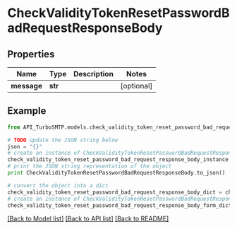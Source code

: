# CheckValidityTokenResetPasswordBadRequestResponseBody


## Properties

Name | Type | Description | Notes
------------ | ------------- | ------------- | -------------
**message** | **str** |  | [optional] 

## Example

```python
from API_TurboSMTP.models.check_validity_token_reset_password_bad_request_response_body import CheckValidityTokenResetPasswordBadRequestResponseBody

# TODO update the JSON string below
json = "{}"
# create an instance of CheckValidityTokenResetPasswordBadRequestResponseBody from a JSON string
check_validity_token_reset_password_bad_request_response_body_instance = CheckValidityTokenResetPasswordBadRequestResponseBody.from_json(json)
# print the JSON string representation of the object
print CheckValidityTokenResetPasswordBadRequestResponseBody.to_json()

# convert the object into a dict
check_validity_token_reset_password_bad_request_response_body_dict = check_validity_token_reset_password_bad_request_response_body_instance.to_dict()
# create an instance of CheckValidityTokenResetPasswordBadRequestResponseBody from a dict
check_validity_token_reset_password_bad_request_response_body_form_dict = check_validity_token_reset_password_bad_request_response_body.from_dict(check_validity_token_reset_password_bad_request_response_body_dict)
```
[[Back to Model list]](../README.md#documentation-for-models) [[Back to API list]](../README.md#documentation-for-api-endpoints) [[Back to README]](../README.md)


